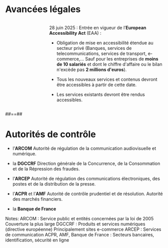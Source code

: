 <!-- .slide: -->

# Avancées légales

<div style="display: flex;">
<img src="./assets/images/Judy-Hopps.jpeg" alt="" style="margin: 0 70px;">

<div>


28 juin 2025 : Entrée en vigueur de l’**European Accessibility Act** (EAA) :

- Obligation de mise en accessibilité étendue au secteur privé (Banques, services de telecommunications, services de transport, e-commerce,... Sauf pour les entreprises de **moins de 10 salariés** et dont le chiffre d'affaire ou le bilan n'excède pas **2 millions d'euros**).


- Tous les nouveaux services et contenus devront être accessibles à partir de cette date.


- Les services existants devront être rendus accessibles.

</div>

</div>

##==##

<!-- .slide: -->

# Autorités de contrôle

- l’**ARCOM**
Autorité de régulation de la communication audiovisuelle et numérique.


- la **DGCCRF**
Direction générale de la Concurrence, de la Consommation et de la Répression des fraudes.


- l’**ARCEP**
Autorité de régulation des communications électroniques, des postes et de la distribution de la presse.


- l’**ACPR** et l’**AMF**
Autorité de contrôle prudentiel et de résolution.
Autorité des marchés financiers.


- la **Banque de France**

Notes:
ARCOM :
Service public et entités concernées par la loi de 2005
Couverture la plus large
DGCCRF :
Produits et services numériques (directive européenne)
Principalement sites e-commerce
ARCEP :
Services de communication
ACPR, AMF, Banque de France :
Secteurs bancaires, identification, sécurité en ligne

